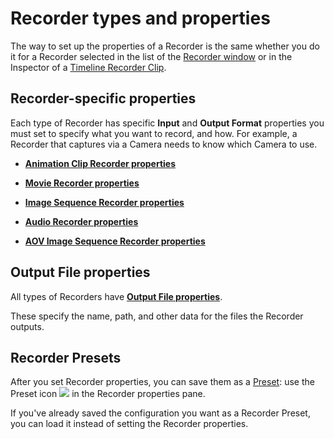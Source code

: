 # Recorder types and properties

The way to set up the properties of a Recorder is the same whether you do it for a Recorder selected in the list of the [Recorder window](RecordingRecorderWindow.md) or in the Inspector of a [Timeline Recorder Clip](RecordingTimelineTrack.md).

## Recorder-specific properties

Each type of Recorder has specific **Input** and **Output Format** properties you must set to specify what you want to record, and how. For example, a Recorder that captures via a Camera needs to know which Camera to use.

- [**Animation Clip Recorder properties**](RecorderAnimation.md)

- [**Movie Recorder properties**](RecorderMovie.md)

- [**Image Sequence Recorder properties**](RecorderImage.md)

- [**Audio Recorder properties**](RecorderAudio.md)

- [**AOV Image Sequence Recorder properties**](aov-recorder-properties.md)

## Output File properties

All types of Recorders have [**Output File properties**](OutputFileProperties.md).

These specify the name, path, and other data for the files the Recorder outputs.

## Recorder Presets

After you set Recorder properties, you can save them as a [Preset](https://docs.unity3d.com/Manual/Presets.html): use the Preset icon ![](Images/IconPreset.png) in the Recorder properties pane.

If you've already saved the configuration you want as a Recorder Preset, you can load it instead of setting the Recorder properties.
